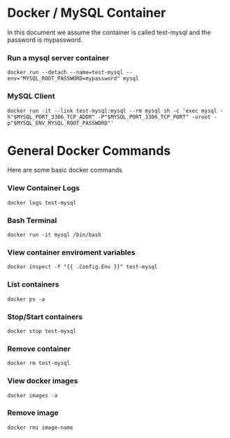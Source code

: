 # Docker / MySQL Container

In this document we assume the container is called test-mysql and the password is mypassword.

### Run a mysql server container

`docker run --detach --name=test-mysql --env="MYSQL_ROOT_PASSWORD=mypassword" mysql`

### MySQL Client

`docker run -it --link test-mysql:mysql --rm mysql sh -c 'exec mysql -h"$MYSQL_PORT_3306_TCP_ADDR" -P"$MYSQL_PORT_3306_TCP_PORT" -uroot -p"$MYSQL_ENV_MYSQL_ROOT_PASSWORD"'`

# General Docker Commands

Here are some basic docker commands

### View Container Logs

`docker logs test-mysql`

### Bash Terminal

`docker run -it mysql /bin/bash`


### View container enviroment variables

`docker inspect -f "{{ .Config.Env }}" test-mysql`

### List containers

`docker ps -a`

### Stop/Start containers

`docker stop test-mysql`

### Remove container

`docker rm test-mysql`

### View docker images

`docker images -a`

### Remove image

`docker rmi image-name`


